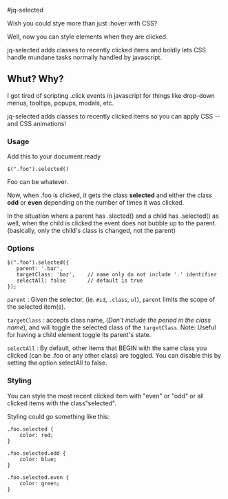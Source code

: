 #jq-selected

Wish you could stye more than just :hover with CSS? 

Well, now you can style elements when they are clicked. 

jq-selected adds classes to recently clicked items and boldly lets CSS handle mundane tasks normally handled by javascript. 

## Whut? Why?

I got tired of scripting .click events in javascript for things like drop-down menus, tooltips, popups, modals, etc. 

jq-selected adds classes to recently clicked items so you can apply CSS -- and CSS animations!


###  Usage

Add this to your document.ready

    $(".foo").selected()
    
Foo can be whatever. 

Now, when .foo is clicked, it gets the class **selected** and either the class **odd** or **even** depending on the number of times it was clicked.

In the situation where a parent has .slected() and a child has .selected() as well, when the child is clicked the event does not bubble up to the parent. (basically, only the child's class is changed, not the parent)

###  Options

    $(".foo").selected({
       parent: '.bar',       
       targetClass: 'baz',    // name only do not include '.' identifier 
       selectAll: false       // default is true
    });
    

`parent` : Given the selector, (ie. `#id`, `.class`, `ul`), `parent` limits the scope of the selected item(s).

`targetClass` : accepts class name, (*Don't include the period in the class name*), and will toggle the selected class of the `targetClass`. Note: Useful for having a child element toggle its parent's state.

`selectAll` : By default, other items that BEGIN with the same class you clicked (can be .foo or any other class) are toggled. You can disable this by setting the option selectAll to false.


###  Styling


You can style the most recent clicked item with "even" or "odd" or all clicked items with the class"selected".


Styling could go something like this:

	.foo.selected {
		color: red;
	}
	
	.foo.selected.odd {
		color: blue;
	}
	
	.foo.selected.even {
		color: green;
	}
	
	
